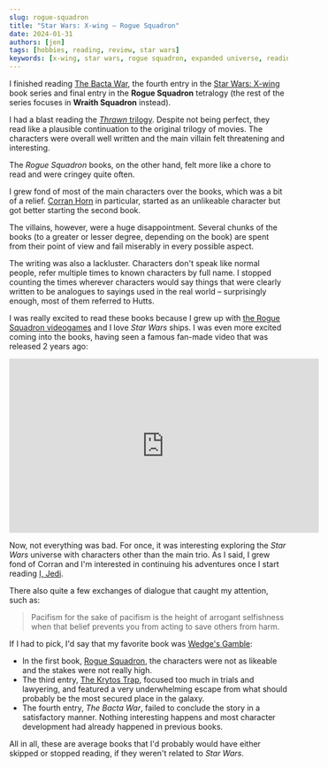 ```yaml
---
slug: rogue-squadron
title: "Star Wars: X-wing – Rogue Squadron"
date: 2024-01-31
authors: [jen]
tags: [hobbies, reading, review, star wars]
keywords: [x-wing, star wars, rogue squadron, expanded universe, reading]
---
```


I finished reading [The Bacta War](https://starwars.fandom.com/wiki/X-Wing:_The_Bacta_War), the fourth entry in the [Star Wars: X-wing](<https://starwars.fandom.com/wiki/Star_Wars:_X-Wing_(novel_series)>) book series and final entry in the **Rogue Squadron** tetralogy (the rest of the series focuses in **Wraith Squadron** instead).

I had a blast reading the [_Thrawn_ trilogy](https://en.wikipedia.org/wiki/Thrawn_trilogy).
Despite not being perfect, they read like a plausible continuation to the original trilogy of movies.
The characters were overall well written and the main villain felt threatening and interesting.

The _Rogue Squadron_ books, on the other hand, felt more like a chore to read and were cringey quite often.

<!-- truncate -->

I grew fond of most of the main characters over the books, which was a bit of a relief.
[Corran Horn](https://starwars.fandom.com/wiki/Corran_Horn/Legends) in particular, started as an unlikeable character but got better starting the second book.

The villains, however, were a huge disappointment.
Several chunks of the books (to a greater or lesser degree, depending on the book) are spent from their point of view and fail miserably in every possible aspect.

The writing was also a lackluster.
Characters don't speak like normal people, refer multiple times to known characters by full name.
I stopped counting the times wherever characters would say things that were clearly written to be analogues to sayings used in the real world – surprisingly enough, most of them referred to Hutts.

I was really excited to read these books because I grew up with [the Rogue Squadron videogames](<https://en.wikipedia.org/wiki/Star_Wars:_Rogue_Squadron_(series)>) and I love _Star Wars_ ships.
I was even more excited coming into the books, having seen a famous fan-made video that was released 2 years ago:

<iframe width="560" height="315" src="https://www.youtube-nocookie.com/embed/urAnFZBx7rE?si=rDgLbw7FjBoDwsRm" title="YouTube video player" frameborder="0" allow="accelerometer; autoplay; clipboard-write; encrypted-media; gyroscope; picture-in-picture; web-share" allowfullscreen="true"></iframe>

Now, not everything was bad.
For once, it was interesting exploring the _Star Wars_ universe with characters other than the main trio.
As I said, I grew fond of Corran and I'm interested in continuing his adventures once I start reading [I, Jedi](https://starwars.fandom.com/wiki/I,_Jedi).

There also quite a few exchanges of dialogue that caught my attention, such as:

> Pacifism for the sake of pacifism is the height of arrogant selfishness when that belief prevents you from acting to save others from harm.

If I had to pick, I'd say that my favorite book was [Wedge's Gamble](https://starwars.fandom.com/wiki/X-Wing:_Wedge%27s_Gamble):

- In the first book, [Rogue Squadron](https://starwars.fandom.com/wiki/X-Wing:_Rogue_Squadron), the characters were not as likeable and the stakes were not really high.
- The third entry, [The Krytos Trap](https://starwars.fandom.com/wiki/X-Wing:_The_Krytos_Trap), focused too much in trials and lawyering, and featured a very underwhelming escape from what should probably be the most secured place in the galaxy.
- The fourth entry, _The Bacta War_, failed to conclude the story in a satisfactory manner.
  Nothing interesting happens and most character development had already happened in previous books.

All in all, these are average books that I'd probably would have either skipped or stopped reading, if they weren't related to _Star Wars_.
